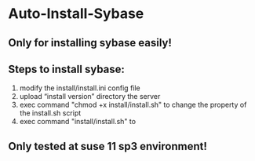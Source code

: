 # Auto-Install-Sybase
## Only for installing sybase easily! ##

## Steps to install sybase: ##
1. modify the install/install.ini config file
2. upload “install version” directory the server
3. exec command "chmod +x install/install.sh" to change the property of the install.sh script
4. exec command "install/install.sh" to 

## Only tested at suse 11 sp3 environment! ##
